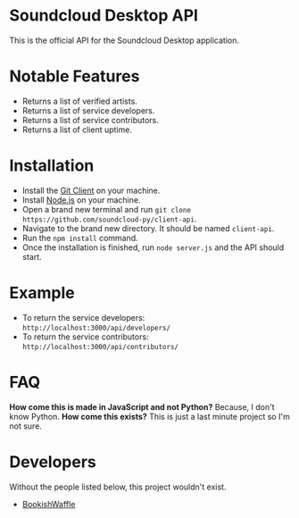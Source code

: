 # Soundcloud Desktop API
This is the official API for the Soundcloud Desktop application.

# Notable Features
- Returns a list of verified artists.
- Returns a list of service developers.
- Returns a list of service contributors.
- Returns a list of client uptime.

# Installation
- Install the [Git Client](https://git-scm.com/) on your machine.
- Install [Node.js](https://nodejs.org/) on your machine.
- Open a brand new terminal and run `git clone https://github.com/soundcloud-py/client-api`.
- Navigate to the brand new directory. It should be named `client-api`.
- Run the `npm install` command.
- Once the installation is finished, run `node server.js` and the API should start.

# Example
- To return the service developers: `http://localhost:3000/api/developers/`
- To return the service contributors: `http://localhost:3000/api/contributors/`

# FAQ
**How come this is made in JavaScript and not Python?** Because, I don't know Python.
**How come this exists?** This is just a last minute project so I'm not sure.

# Developers
Without the people listed below, this project wouldn't exist.

- [BookishWaffle](https://github.com/BookishWaffle/)